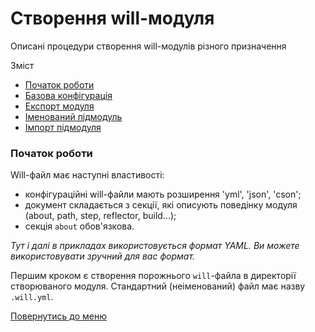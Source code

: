 # Створення will-модуля

Описані процедури створення will-модулів різного призначення

<a name="topics"></a>
Зміст   
- [Початок роботи](#start)
- [Базова конфігурація](#basic-configuration)
- [Експорт модуля](#module-export)
- [Іменований підмодуль](#named-module)
- [Імпорт підмодуля](#module-import)

<a name="start"></a>
### Початок роботи
Will-файл має наступні властивості:
- конфігураційні will-файли мають розширення 'yml', 'json', 'cson';
- документ складається з секції, які описують поведінку модуля (about, path, step, reflector, build...);
- секція `about` обов'язкова.  

_Тут і далі в прикладах використовується формат YAML. Ви можете використовувати зручний для вас формат._

Першим кроком є створення порожнього `will`-файла в директорії створюваного модуля. Стандартний (неіменований) файл має назву `.will.yml`.

[Повернутись до меню](Topics.ukr.md)
